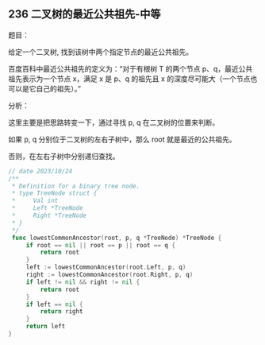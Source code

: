 ## 236 二叉树的最近公共祖先-中等

题目：

给定一个二叉树, 找到该树中两个指定节点的最近公共祖先。

百度百科中最近公共祖先的定义为：“对于有根树 T 的两个节点 p、q，最近公共祖先表示为一个节点 x，满足 x 是 p、q 的祖先且 x 的深度尽可能大（一个节点也可以是它自己的祖先）。”



分析：

这里主要是把思路转变一下，通过寻找 p, q 在二叉树的位置来判断。

如果 p, q 分别位于二叉树的左右子树中，那么 root 就是最近的公共祖先。

否则，在左右子树中分别递归查找。

```go
// date 2023/10/24
/**
 * Definition for a binary tree node.
 * type TreeNode struct {
 *     Val int
 *     Left *TreeNode
 *     Right *TreeNode
 * }
 */
 func lowestCommonAncestor(root, p, q *TreeNode) *TreeNode {
     if root == nil || root == p || root == q {
         return root
     }
     left := lowestCommonAncestor(root.Left, p, q)
     right := lowestCommonAncestor(root.Right, p, q)
     if left != nil && right != nil {
         return root
     }
     if left == nil {
         return right
     }
     return left
}
```

